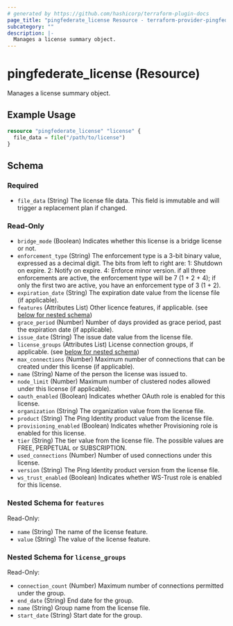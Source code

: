 ```yaml
---
# generated by https://github.com/hashicorp/terraform-plugin-docs
page_title: "pingfederate_license Resource - terraform-provider-pingfederate"
subcategory: ""
description: |-
  Manages a license summary object.
---
```


# pingfederate_license (Resource)

Manages a license summary object.

## Example Usage

```terraform
resource "pingfederate_license" "license" {
  file_data = file("/path/to/license")
}
```

<!-- schema generated by tfplugindocs -->
## Schema

### Required

- `file_data` (String) The license file data. This field is immutable and will trigger a replacement plan if changed.

### Read-Only

- `bridge_mode` (Boolean) Indicates whether this license is a bridge license or not.
- `enforcement_type` (String) The enforcement type is a 3-bit binary value, expressed as a decimal digit. The bits from left to right are: 1: Shutdown on expire. 2: Notify on expire. 4: Enforce minor version. if all three enforcements are active, the enforcement type will be 7 (1 + 2 + 4); if only the first two are active, you have an enforcement type of 3 (1 + 2).
- `expiration_date` (String) The expiration date value from the license file (if applicable).
- `features` (Attributes List) Other licence features, if applicable. (see [below for nested schema](#nestedatt--features))
- `grace_period` (Number) Number of days provided as grace period, past the expiration date (if applicable).
- `issue_date` (String) The issue date value from the license file.
- `license_groups` (Attributes List) License connection groups, if applicable. (see [below for nested schema](#nestedatt--license_groups))
- `max_connections` (Number) Maximum number of connections that can be created under this license (if applicable).
- `name` (String) Name of the person the license was issued to.
- `node_limit` (Number) Maximum number of clustered nodes allowed under this license (if applicable).
- `oauth_enabled` (Boolean) Indicates whether OAuth role is enabled for this license.
- `organization` (String) The organization value from the license file.
- `product` (String) The Ping Identity product value from the license file.
- `provisioning_enabled` (Boolean) Indicates whether Provisioning role is enabled for this license.
- `tier` (String) The tier value from the license file. The possible values are FREE, PERPETUAL or SUBSCRIPTION.
- `used_connections` (Number) Number of used connections under this license.
- `version` (String) The Ping Identity product version from the license file.
- `ws_trust_enabled` (Boolean) Indicates whether WS-Trust role is enabled for this license.

<a id="nestedatt--features"></a>
### Nested Schema for `features`

Read-Only:

- `name` (String) The name of the license feature.
- `value` (String) The value of the license feature.


<a id="nestedatt--license_groups"></a>
### Nested Schema for `license_groups`

Read-Only:

- `connection_count` (Number) Maximum number of connections permitted under the group.
- `end_date` (String) End date for the group.
- `name` (String) Group name from the license file.
- `start_date` (String) Start date for the group.
